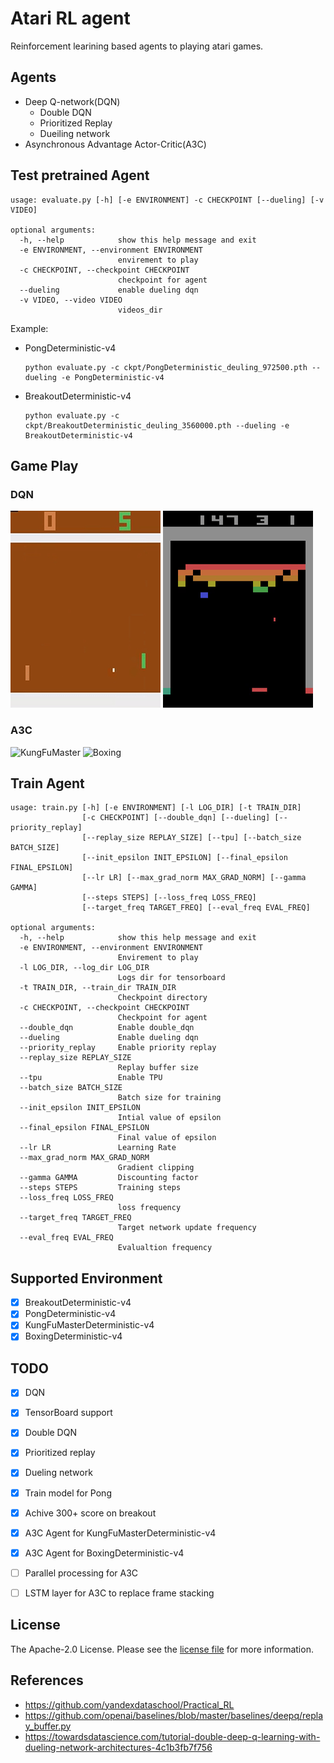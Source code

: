 # Atari RL agent
Reinforcement learining based agents to playing atari games.

## Agents
- Deep Q-network(DQN)
  - Double DQN
  - Prioritized Replay
  - Dueiling network
- Asynchronous Advantage Actor-Critic(A3C)

## Test pretrained Agent
```
usage: evaluate.py [-h] [-e ENVIRONMENT] -c CHECKPOINT [--dueling] [-v VIDEO]

optional arguments:
  -h, --help            show this help message and exit
  -e ENVIRONMENT, --environment ENVIRONMENT
                        envirement to play
  -c CHECKPOINT, --checkpoint CHECKPOINT
                        checkpoint for agent
  --dueling             enable dueling dqn
  -v VIDEO, --video VIDEO
                        videos_dir
```
Example: 
- PongDeterministic-v4 
  ```
  python evaluate.py -c ckpt/PongDeterministic_deuling_972500.pth --dueling -e PongDeterministic-v4
  ```
- BreakoutDeterministic-v4
  ```
  python evaluate.py -c ckpt/BreakoutDeterministic_deuling_3560000.pth --dueling -e BreakoutDeterministic-v4
  ```

## Game Play
### DQN
![Pong](images/pong_low.gif)
![BreakoutDeterministic](images/breakout_low.gif)

### A3C
![KungFuMaster](images/KungFuMaster_low.gif)
![Boxing](images/Boxing_low.gif)

## Train Agent
``` 
usage: train.py [-h] [-e ENVIRONMENT] [-l LOG_DIR] [-t TRAIN_DIR]
                [-c CHECKPOINT] [--double_dqn] [--dueling] [--priority_replay]
                [--replay_size REPLAY_SIZE] [--tpu] [--batch_size BATCH_SIZE]
                [--init_epsilon INIT_EPSILON] [--final_epsilon FINAL_EPSILON]
                [--lr LR] [--max_grad_norm MAX_GRAD_NORM] [--gamma GAMMA]
                [--steps STEPS] [--loss_freq LOSS_FREQ]
                [--target_freq TARGET_FREQ] [--eval_freq EVAL_FREQ]

optional arguments:
  -h, --help            show this help message and exit
  -e ENVIRONMENT, --environment ENVIRONMENT
                        Envirement to play
  -l LOG_DIR, --log_dir LOG_DIR
                        Logs dir for tensorboard
  -t TRAIN_DIR, --train_dir TRAIN_DIR
                        Checkpoint directory
  -c CHECKPOINT, --checkpoint CHECKPOINT
                        Checkpoint for agent
  --double_dqn          Enable double_dqn
  --dueling             Enable dueling dqn
  --priority_replay     Enable priority replay
  --replay_size REPLAY_SIZE
                        Replay buffer size
  --tpu                 Enable TPU
  --batch_size BATCH_SIZE
                        Batch size for training
  --init_epsilon INIT_EPSILON
                        Intial value of epsilon
  --final_epsilon FINAL_EPSILON
                        Final value of epsilon
  --lr LR               Learning Rate
  --max_grad_norm MAX_GRAD_NORM
                        Gradient clipping
  --gamma GAMMA         Discounting factor
  --steps STEPS         Training steps
  --loss_freq LOSS_FREQ
                        loss frequency
  --target_freq TARGET_FREQ
                        Target network update frequency
  --eval_freq EVAL_FREQ
                        Evalualtion frequency
```

## Supported Environment
- [x] BreakoutDeterministic-v4
- [x] PongDeterministic-v4
- [x] KungFuMasterDeterministic-v4
- [x] BoxingDeterministic-v4

## TODO
- [x] DQN
- [x] TensorBoard support
- [x] Double DQN
- [x] Prioritized replay
- [x] Dueling network
- [X] Train model for Pong
- [x] Achive 300+ score on breakout
- [x] A3C Agent for KungFuMasterDeterministic-v4
- [x] A3C Agent for BoxingDeterministic-v4
- [ ] Parallel processing for A3C
- [ ] LSTM layer for A3C to replace frame stacking


## License
The Apache-2.0 License. Please see the [license file](LICENSE) for more information.

## References
- https://github.com/yandexdataschool/Practical_RL
- https://github.com/openai/baselines/blob/master/baselines/deepq/replay_buffer.py
- https://towardsdatascience.com/tutorial-double-deep-q-learning-with-dueling-network-architectures-4c1b3fb7f756


